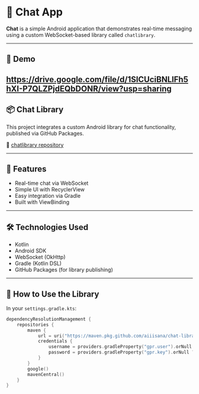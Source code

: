 # 💬 Chat App

**Chat** is a simple Android application that demonstrates real-time messaging using a custom WebSocket-based library called `chatlibrary`.

---

## 📱 Demo

https://drive.google.com/file/d/1SICUciBNLlFh5hXI-P7QLZPjdEQbDONR/view?usp=sharing
---

## 📦 Chat Library

This project integrates a custom Android library for chat functionality, published via GitHub Packages.

🔗 [chatlibrary repository](https://github.com/aiiisana/chat-library)

---

## 🚀 Features

- Real-time chat via WebSocket
- Simple UI with RecyclerView
- Easy integration via Gradle
- Built with ViewBinding

---

## 🛠️ Technologies Used

- Kotlin
- Android SDK
- WebSocket (OkHttp)
- Gradle (Kotlin DSL)
- GitHub Packages (for library publishing)

---

## 🔧 How to Use the Library

In your `settings.gradle.kts`:

```kotlin
dependencyResolutionManagement {
    repositories {
        maven {
            url = uri("https://maven.pkg.github.com/aiiisana/chat-library")
            credentials {
                username = providers.gradleProperty("gpr.user").orNull ?: System.getenv("USERNAME_GITHUB")
                password = providers.gradleProperty("gpr.key").orNull ?: System.getenv("TOKEN_GITHUB")
            }
        }
        google()
        mavenCentral()
    }
}
